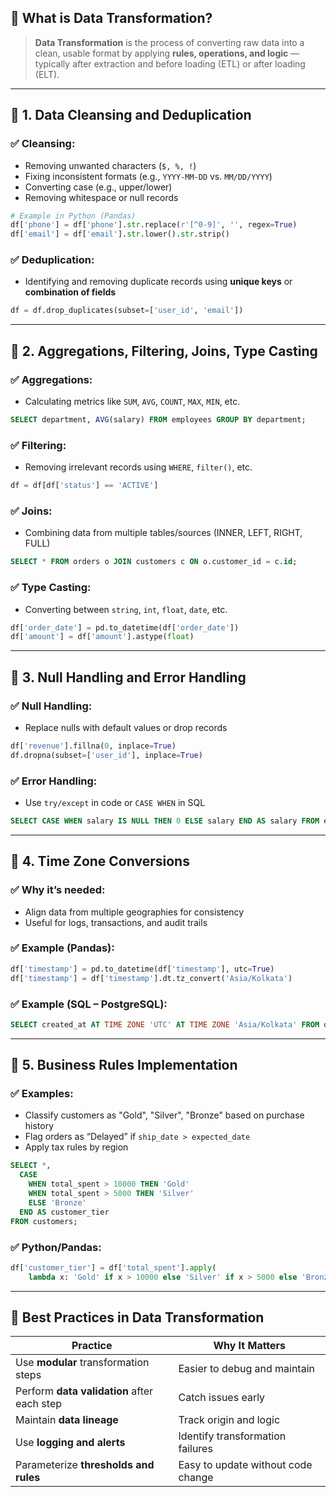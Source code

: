 ## 🔹 **What is Data Transformation?**

> **Data Transformation** is the process of converting raw data into a clean, usable format by applying **rules, operations, and logic** — typically after extraction and before loading (ETL) or after loading (ELT).

---

## 🔸 **1. Data Cleansing and Deduplication**

### ✅ Cleansing:

* Removing unwanted characters (`$, %, !`)
* Fixing inconsistent formats (e.g., `YYYY-MM-DD` vs. `MM/DD/YYYY`)
* Converting case (e.g., upper/lower)
* Removing whitespace or null records

```python
# Example in Python (Pandas)
df['phone'] = df['phone'].str.replace(r'[^0-9]', '', regex=True)
df['email'] = df['email'].str.lower().str.strip()
```

### ✅ Deduplication:

* Identifying and removing duplicate records using **unique keys** or **combination of fields**

```python
df = df.drop_duplicates(subset=['user_id', 'email'])
```

---

## 🔸 **2. Aggregations, Filtering, Joins, Type Casting**

### ✅ Aggregations:

* Calculating metrics like `SUM`, `AVG`, `COUNT`, `MAX`, `MIN`, etc.

```sql
SELECT department, AVG(salary) FROM employees GROUP BY department;
```

### ✅ Filtering:

* Removing irrelevant records using `WHERE`, `filter()`, etc.

```python
df = df[df['status'] == 'ACTIVE']
```

### ✅ Joins:

* Combining data from multiple tables/sources (INNER, LEFT, RIGHT, FULL)

```sql
SELECT * FROM orders o JOIN customers c ON o.customer_id = c.id;
```

### ✅ Type Casting:

* Converting between `string`, `int`, `float`, `date`, etc.

```python
df['order_date'] = pd.to_datetime(df['order_date'])
df['amount'] = df['amount'].astype(float)
```

---

## 🔸 **3. Null Handling and Error Handling**

### ✅ Null Handling:

* Replace nulls with default values or drop records

```python
df['revenue'].fillna(0, inplace=True)
df.dropna(subset=['user_id'], inplace=True)
```

### ✅ Error Handling:

* Use `try/except` in code or `CASE WHEN` in SQL

```sql
SELECT CASE WHEN salary IS NULL THEN 0 ELSE salary END AS salary FROM employees;
```

---

## 🔸 **4. Time Zone Conversions**

### ✅ Why it’s needed:

* Align data from multiple geographies for consistency
* Useful for logs, transactions, and audit trails

### ✅ Example (Pandas):

```python
df['timestamp'] = pd.to_datetime(df['timestamp'], utc=True)
df['timestamp'] = df['timestamp'].dt.tz_convert('Asia/Kolkata')
```

### ✅ Example (SQL – PostgreSQL):

```sql
SELECT created_at AT TIME ZONE 'UTC' AT TIME ZONE 'Asia/Kolkata' FROM orders;
```

---

## 🔸 **5. Business Rules Implementation**

### ✅ Examples:

* Classify customers as "Gold", "Silver", "Bronze" based on purchase history
* Flag orders as “Delayed” if `ship_date > expected_date`
* Apply tax rules by region

```sql
SELECT *,
  CASE 
    WHEN total_spent > 10000 THEN 'Gold'
    WHEN total_spent > 5000 THEN 'Silver'
    ELSE 'Bronze'
  END AS customer_tier
FROM customers;
```

### ✅ Python/Pandas:

```python
df['customer_tier'] = df['total_spent'].apply(
    lambda x: 'Gold' if x > 10000 else 'Silver' if x > 5000 else 'Bronze')
```

---

## 🔹 Best Practices in Data Transformation

| Practice                                    | Why It Matters                     |
| ------------------------------------------- | ---------------------------------- |
| Use **modular** transformation steps        | Easier to debug and maintain       |
| Perform **data validation** after each step | Catch issues early                 |
| Maintain **data lineage**                   | Track origin and logic             |
| Use **logging and alerts**                  | Identify transformation failures   |
| Parameterize **thresholds and rules**       | Easy to update without code change |
